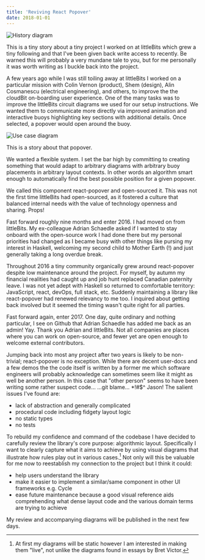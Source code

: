 ```yaml
---
title: 'Reviving React Popover'
date: 2018-01-01
---
```


![History diagram](/writing/logs/react-popover-history/history.png)

This is a tiny story about a tiny project I worked on at littleBits which grew a tiny following and that I've been given back write access to recently. Be warned this will probably a very mundane tale to you, but for me personally it was worth writing as I buckle back into the project.

A few years ago while I was still toiling away at littleBits I worked on a particular mission with Colin Vernon (product), Shem (design), Alin Cosmanescu (electrical engineering), and others, to improve the the cloudBit on-boarding user experience. One of the many tasks was to improve the littleBits circuit diagrams we used for our setup instructions. We wanted them to communicate more directly via improved animation and interactive buoys highlighting key sections with additional details. Once selected, a popover would open around the buoy.

![Use case diagram](/writing/logs/react-popover-history/use-case.png)

This is a story about that popover.

We wanted a flexible system. I set the bar high by committing to creating something that would adapt to arbitrary diagrams with arbitrary buoy placements in arbitrary layout contexts. In other words an algorithm smart enough to automatically find the best possible position for a given popover.

We called this component react-popover and open-sourced it. This was not the first time littleBits had open-sourced, as it fostered a culture that balanced internal needs with the value of technology openness and sharing. Props!

Fast forward roughly nine months and enter 2016. I had moved on from littleBits. My ex-colleague Adrian Schaedle asked if I wanted to stay onboard with the open-source work I had done there but my personal priorities had changed as I became busy with other things like pursing my interest in Haskell, welcoming my second child to Mother Earth (!) and just generally taking a long overdue break.

Throughout 2016 a tiny community organically grew around react-popover despite low maintenance around the project. For myself, by autumn my financial realities had caught up and job hunt replaced Canadian paternity leave. I was not yet adept with Haskell so returned to comfortable territory: JavaScript, react, devOps, full stack, etc. Suddenly maintaining a library like react-popover had renewed relevancy to me too. I inquired about getting back involved but it seemed the timing wasn't quite right for all parties.

Fast forward again, enter 2017. One day, quite ordinary and nothing particular, I see on Github that Adrian Schaedle has added me back as an admin! Yay. Thank you Adrian and littleBits. Not all companies are places where you can work on open-source, and fewer yet are open enough to welcome external contributors.

Jumping back into most any project after two years is likely to be non-trivial; react-popover is no exception. While there are decent user-docs and a few demos the the code itself is written by a former me which software engineers will probably acknowledge can sometimes seem like it might as well be another person. In this case that "other person" seems to have been writing some rather suspect code… …git blame… *!#$^ Jason! The salient issues I've found are:

- lack of abstraction and generally complicated
- procedural code including fidgety layout logic
- no static types
- no tests

To rebuild my confidence and command of the codebase I have decided to carefully review the library's core purpose: algorithmic layout. Specifically I want to clearly capture what it aims to achieve by using visual diagrams that illustrate how rules play out in various cases.[^1] Not only will this be valuable for me now to reestablish my connection to the project but I think it could:

- help users understand the library
- make it easier to implement a similar/same component in other UI frameworks e.g. Cycle
- ease future maintenance because a good visual reference aids comprehending what dense layout code and the various domain terms are trying to achieve

My review and accompanying diagrams will be published in the next few days.

[^1]: At first my diagrams will be static however I am interested in making them "live", not unlike the diagrams found in essays by Bret Victor.
